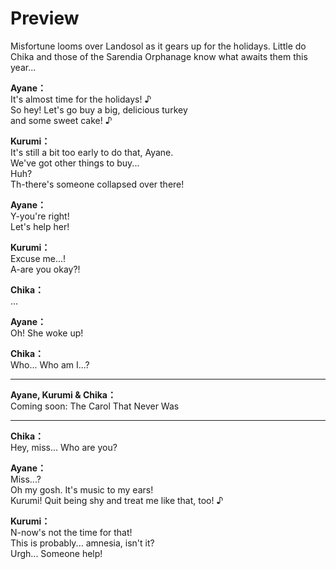 # Preview
Misfortune looms over Landosol as it gears up for the holidays. Little do Chika and those of the Sarendia Orphanage know what awaits them this year...
  
**Ayane：**  
It's almost time for the holidays! ♪  
So hey! Let's go buy a big, delicious turkey  
and some sweet cake! ♪  
  
**Kurumi：**  
It's still a bit too early to do that, Ayane.  
We've got other things to buy...  
Huh?  
Th-there's someone collapsed over there!  
  
**Ayane：**  
Y-you're right!  
Let's help her!  
  
**Kurumi：**  
Excuse me...!  
A-are you okay?!  
  
**Chika：**  
...  
  
**Ayane：**  
Oh! She woke up!  
  
**Chika：**  
Who... Who am I...?  
  

---  
  
**Ayane, Kurumi & Chika：**  
Coming soon: The Carol That Never Was  
  

---  
  
**Chika：**  
Hey, miss... Who are you?  
  
**Ayane：**  
Miss...?  
Oh my gosh. It's music to my ears!  
Kurumi! Quit being shy and treat me like that, too! ♪  
  
**Kurumi：**  
N-now's not the time for that!  
This is probably... amnesia, isn't it?  
Urgh... Someone help!  
